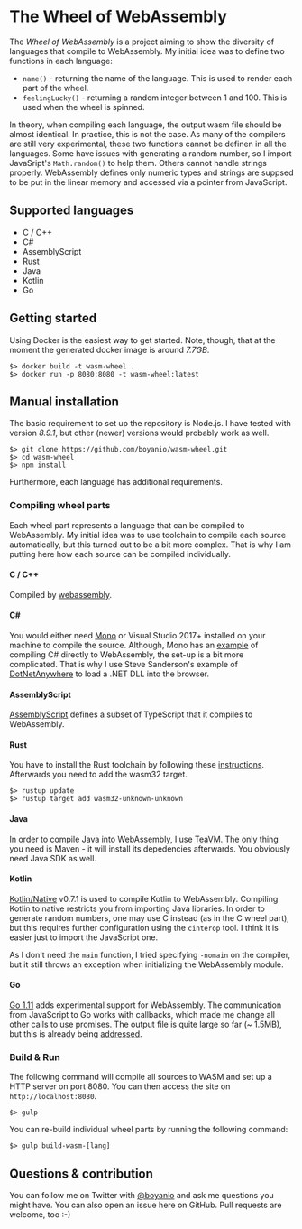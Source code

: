 # The Wheel of WebAssembly

The _Wheel of WebAssembly_ is a project aiming to show the diversity of languages that compile to WebAssembly. My initial idea was to define two functions in each language:

- `name()` - returning the name of the language. This is used to render each part of the wheel.
- `feelingLucky()` - returning a random integer between 1 and 100. This is used when the wheel is spinned.

In theory, when compiling each language, the output wasm file should be almost identical. In practice, this is not the case. As many of the compilers are still very experimental, these two functions cannot be definen in all the languages. Some have issues with generating a random number, so I import JavaSript's `Math.random()` to help them. Others cannot handle strings properly. WebAssembly defines only numeric types and strings are suppsed to be put in the linear memory and accessed via a pointer from JavaScript.

## Supported languages

- C / C++
- C#
- AssemblyScript
- Rust
- Java
- Kotlin
- Go

## Getting started

Using Docker is the easiest way to get started. Note, though, that at the moment the generated docker image is around _7.7GB_.

```
$> docker build -t wasm-wheel .
$> docker run -p 8080:8080 -t wasm-wheel:latest
```

## Manual installation

The basic requirement to set up the repository is Node.js. I have tested with version _8.9.1_, but other (newer) versions would probably work as well.

```
$> git clone https://github.com/boyanio/wasm-wheel.git
$> cd wasm-wheel
$> npm install
```

Furthermore, each language has additional requirements.

### Compiling wheel parts

Each wheel part represents a language that can be compiled to WebAssembly. My initial idea was to use toolchain to compile each source automatically, but this turned out to be a bit more complex. That is why I am putting here how each source can be compiled individually.

#### C / C++

Compiled by [webassembly](https://www.npmjs.com/package/webassembly).

#### C#

You would either need [Mono](http://www.mono-project.com/docs/) or Visual Studio 2017+ installed on your machine to compile the source. Although, Mono has an [example](http://www.mono-project.com/news/2017/08/09/hello-webassembly/) of compiling C# directly to WebAssembly, the set-up is a bit more complicated. That is why I use Steve Sanderson's example of [DotNetAnywhere](https://github.com/SteveSanderson/Blazor/tree/150aeeb0965bd4b7a24412d239d836016c6b4238) to load a .NET DLL into the browser.

#### AssemblyScript

[AssemblyScript](https://www.npmjs.com/package/assemblyscript) defines a subset of TypeScript that it compiles to WebAssembly.

#### Rust

You have to install the Rust toolchain by following these [instructions](https://www.rust-lang.org/en-US/install.html). Afterwards you need to add the wasm32 target.

```
$> rustup update
$> rustup target add wasm32-unknown-unknown
```

#### Java

In order to compile Java into WebAssembly, I use [TeaVM](http://teavm.org/). The only thing you need is Maven - it will install its depedencies afterwards. You obviously need Java SDK as well.

#### Kotlin

[Kotlin/Native](https://github.com/JetBrains/kotlin-native/) v0.7.1 is used to compile Kotlin to WebAssembly. Compiling Kotlin to native restricts you from importing Java libraries. In order to generate random numbers, one may use C instead (as in the C wheel part), but this requires further configuration using the `cinterop` tool. I think it is easier just to import the JavaScript one.

As I don't need the `main` function, I tried specifying `-nomain` on the compiler, but it still throws an exception when initializing the WebAssembly module.

#### Go

[Go 1.11](https://tip.golang.org/doc/go1.11) adds experimental support for WebAssembly. The communication from JavaScript to Go works with callbacks, which made me change all other calls to use promises. The output file is quite large so far (~ 1.5MB), but this is already being [addressed](https://github.com/golang/go/issues/6853).

### Build & Run

The following command will compile all sources to WASM and set up a HTTP server on port 8080. You can then access the site on `http://localhost:8080`.

```
$> gulp
```

You can re-build individual wheel parts by running the following command:

```
$> gulp build-wasm-[lang]
```

## Questions & contribution

You can follow me on Twitter with [@boyanio](https://twitter.com/boyanio) and ask me questions you might have. You can also open an issue here on GitHub. Pull requests are welcome, too :-)
